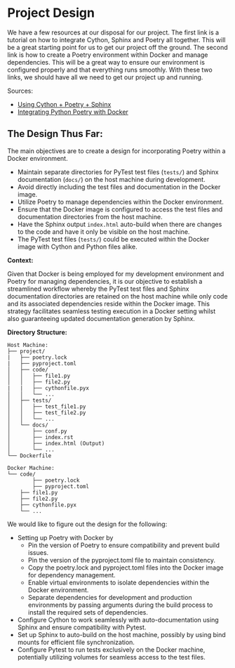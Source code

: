 # Project Design

We have a few resources at our disposal for our project. The first link is a tutorial on how to integrate Cython, Sphinx and Poetry all together. This will be a great starting point for us to get our project off the ground. The second link is how to create a Poetry environment within Docker and manage dependencies. This will be a great way to ensure our environment is configured properly and that everything runs smoothly. With these two links, we should have all we need to get our project up and running.

Sources: 

- [Using Cython + Poetry + Sphinx](https://stackoverflow.com/questions/57988721/poetry-sphinx-cython)
- [Integrating Python Poetry with Docker](https://stackoverflow.com/questions/53835198/integrating-python-poetry-with-docker)

## The Design Thus Far:

The main objectives are to create a design for incorporating Poetry within a Docker environment.

- Maintain separate directories for PyTest test files (`tests/`) and Sphinx documentation (`docs/`) on the host machine during development.
- Avoid directly including the test files and documentation in the Docker image.
- Utilize Poetry to manage dependencies within the Docker environment.
- Ensure that the Docker image is configured to access the test files and documentation directories from the host machine.
- Have the Sphinx output `index.html` auto-build when there are changes to the code and have it only be visible on the host machine.
- The PyTest test files (`tests/`)  could be executed within the Docker image with Cython and Python files alike.

**Context:**

Given that Docker is being employed for my development environment and Poetry for managing dependencies, it is our objective to establish a streamlined workflow whereby the PyTest test files and Sphinx documentation directories are retained on the host machine while only code and its associated dependencies reside within the Docker image. This strategy facilitates seamless testing execution in a Docker setting whilst also guaranteeing updated documentation generation by Sphinx.

**Directory Structure:**

```
Host Machine:
├── project/
|   ├── poetry.lock
|   ├── pyproject.toml
│   ├── code/
│   │   ├── file1.py
│   │   ├── file2.py
|   |   ├── cythonfile.pyx
│   │   └── ...
│   ├── tests/
│   │   ├── test_file1.py
│   │   ├── test_file2.py
│   │   └── ...
│   └── docs/
│       ├── conf.py
│       ├── index.rst
│       ├── index.html (Output)
│       └── ...
└── Dockerfile

Docker Machine:
└── code/
		├── poetry.lock
		├── pyproject.toml
    ├── file1.py
    ├── file2.py
    ├── cythonfile.pyx
    └── ...
```

We would like to figure out the design for the following:

- Setting up Poetry with Docker by
    - Pin the version of Poetry to ensure compatibility and prevent build issues.
    - Pin the version of the pyproject.toml file to maintain consistency.
    - Copy the poetry.lock and pyproject.toml files into the Docker image for dependency management.
    - Enable virtual environments to isolate dependencies within the Docker environment.
    - Separate dependencies for development and production environments by passing arguments during the build process to install the required sets of dependencies.
- Configure Cython to work seamlessly with auto-documentation using Sphinx and ensure compatibility with Pytest.
- Set up Sphinx to auto-build on the host machine, possibly by using bind mounts for efficient file synchronization.
- Configure Pytest to run tests exclusively on the Docker machine, potentially utilizing volumes for seamless access to the test files.
